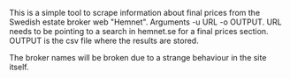 This is a simple tool to scrape information about final prices from the Swedish estate broker web "Hemnet". 
Arguments -u URL -o OUTPUT.
URL needs to be pointing to a search in hemnet.se for a final prices section. 
OUTPUT is the csv file where the results are stored. 

The broker names will be broken due to a strange behaviour in the site itself. 

